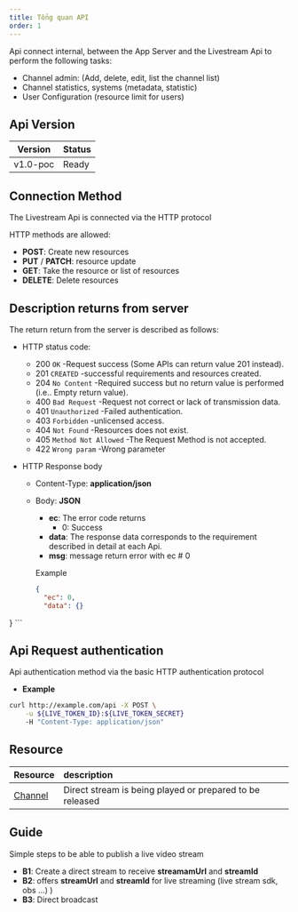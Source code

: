 ```yaml
---
title: Tổng quan API
order: 1
---
```


Api connect internal, between the App Server and the Livestream Api to perform the following tasks:
* Channel admin: (Add, delete, edit, list the channel list)
* Channel statistics, systems (metadata, statistic)
* User Configuration (resource limit for users)

## Api Version

| Version  | Status |
| -------- | ------ |
| v1.0-poc | Ready  |

## Connection Method

The Livestream Api is connected via the HTTP protocol

HTTP methods are allowed:
* **POST**: Create new resources
* **PUT** / **PATCH**: resource update
* **GET**: Take the resource or list of resources
* **DELETE**: Delete resources

## Description returns from server

The return return from the server is described as follows:

* HTTP status code:
  * 200 `OK` -Request success (Some APIs can return value 201 instead).
  * 201 `CREATED` -successful requirements and resources created.
  * 204 `No Content` -Required success but no return value is performed (i.e.. Empty return value).
  * 400 `Bad Request` -Request not correct or lack of transmission data.
  * 401 `Unauthorized` -Failed authentication.
  * 403 `Forbidden` -unlicensed access.
  * 404 `Not Found` -Resources does not exist.
  * 405 `Method Not Allowed` -The Request Method is not accepted.
  * 422 `Wrong param` -Wrong parameter


* HTTP Response body
  * Content-Type: **application/json**
  * Body: **JSON**
    * **ec**: The error code returns
      * 0: Success
    * **data**: The response data corresponds to the requirement described in detail at each Api.
    * **msg**: message return error with ec # 0

    Example
    ```json
    {
      "ec": 0,
      "data": {}
}
    ```

## Api Request authentication

Api authentication method via the basic HTTP authentication protocol

* **Example**

```bash
curl http://example.com/api -X POST \
    -u ${LIVE_TOKEN_ID}:${LIVE_TOKEN_SECRET}
    -H "Content-Type: application/json"

```
## Resource

| Resource                        | description                                              |
| ------------------------------- |:-------------------------------------------------------- |
| [Channel](1.api-server-channel) | Direct stream is being played or prepared to be released |

## Guide

Simple steps to be able to publish a live video stream

* **B1**: Create a direct stream to receive **streamamUrl** and **streamId**
* **B2**: offers **streamUrl** and **streamId** for live streaming (live stream sdk, obs …) )
* **B3**: Direct broadcast